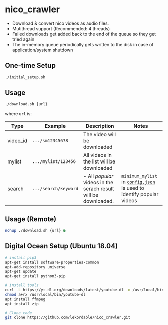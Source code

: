 # nico_crawler

- Download & convert nico videos as audio files.
- Mutithread support (Recommended: 4 threads)
- Failed downloads get added back to the end of the queue so they get tried again
- The in-memory queue periodically gets written to the disk in case of application/system shutdown

## One-time Setup

```bash
./initial_setup.sh
```

## Usage

```bash
./download.sh {url}
```

where `url` is:

|Type|Example|Description|Notes|
|---|---|---|---|
|video_id|`.../sm12345678`|The video will be downloaded|
|mylist|`.../mylist/123456`|All videos in the list will be downloaded|
|search|`.../search/keyword`|- All _popular_ videos in the serach result will be downloaded.| `minimum_mylist` in [`config.json`](config.json) is used to identify popular videos|

## Usage (Remote)

```bash
nohup ./download.sh {url} &
```

## Digital Ocean Setup (Ubuntu 18.04)

```bash
# install pip3
apt-get install software-properties-common
apt-add-repository universe
apt-get update
apt-get install python3-pip

# install tools
curl -L https://yt-dl.org/downloads/latest/youtube-dl -o /usr/local/bin/youtube-dl
chmod a+rx /usr/local/bin/youtube-dl
apt install ffmpeg
apt install zip

# Clone code
git clone https://github.com/lekordable/nico_crawler.git
```
